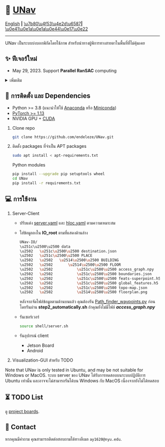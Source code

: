
# :rocket: [UNav](https://github.com/endeleze/UNav)

[English](README.md) **|** [\u7b80\u4f53\u4e2d\u6587](README_CN.md)**|** [\u0e41\u0e1a\u0e1a\u0e44\u0e17\u0e22](README_Thai.md)

---

UNav เป็นระบบบ่งบอกพิกัดโดยใช้ภาพ สำหรับนำทางผู้พิการทางสายตาในพื้นที่ที่ไม่คุ้นเคย
## :sparkles: ฟีเจอร์ใหม่

- May 29, 2023. Support **Parallel RanSAC** computing 

<details>
  <summary>เพิ่มเติม</summary>

</details>

## :wrench: การติดตั้ง และ Dependencies

- Python >= 3.8 (แนะนำให้ใช้ [Anaconda](https://www.anaconda.com/download/#linux) หรือ [Miniconda](https://docs.conda.io/en/latest/miniconda.html))
- [PyTorch >= 1.13](https://pytorch.org/)
- NVIDIA GPU + [CUDA](https://developer.nvidia.com/cuda-downloads)

1. Clone repo

    ```bash
    git clone https://github.com/endeleze/UNav.git
    ```

1. ติดตั้ง packages ที่จำเป็น
    APT packages
    ```bash
    sudo apt install < apt-requirements.txt
    ```
    Python modules
    ```bash
    pip install --upgrade pip setuptools wheel
    cd UNav
    pip install -r requirements.txt
    ```
## :computer: การใช้งาน
1. Server-Client

    * ปรับแต่ง [server.yaml](configs/server.yaml) และ [hloc.yaml](configs/hloc.yaml) ตามความเหมาะสม

   * ใส่ข้อมูลลงใน **IO_root** ตามที่แสดงด้านล่าง
   
      ```bash
      UNav-IO/
      \u251c\u2500\u2500 data
      \u2502   \u251c\u2500\u2500 destination.json
      \u2502   \u251c\u2500\u2500 PLACE
      \u2502   \u2502   \u2514\u2500\u2500 BUILDING
      \u2502   \u2502       \u2514\u2500\u2500 FLOOR
      \u2502   \u2502           \u251c\u2500\u2500 access_graph.npy
      \u2502   \u2502           \u251c\u2500\u2500 boundaries.json
      \u2502   \u2502           \u251c\u2500\u2500 feats-superpoint.h5
      \u2502   \u2502           \u251c\u2500\u2500 global_features.h5
      \u2502   \u2502           \u251c\u2500\u2500 topo-map.json
      \u2502   \u2502           \u2514\u2500\u2500 floorplan.png
      ```

      หลังจากจัดไฟล์ข้อมูลตามด้านบนแล้ว คุณต้องรัน [Path_finder_waypoints.py](./Path_finder_waypoints.py) ก่อน โดยรันผ่าน **step2_automatically.sh** ถ้าคุณยังไม่มีไฟล์ ***access_graph.npy***
    * รันเซอร์เวอร์
      ```bash
      source shell/server.sh
      ```
    * รันอุปกรณ์ client
      * Jetson Board
      * Android
  
2. Visualization-GUI สำหรับ
    TODO

Note that UNav is only tested in Ubuntu, and may be not suitable for Windows or MacOS.
ระบบ server ของ UNav ได้รับการทดสอบบนระบบปฏิบัติการ Ubuntu เท่านั้น และอาจจะไม่สามารถรันได้บน Windows กับ MacOS เนื่องจากยังไม่ได้ทดสอบ

## :hourglass_flowing_sand: TODO List

ดู [project boards](https://github.com/endeleze/UNav/projects).



## :e-mail: Contact

หากคุณมีคำถาม คุณสามารถติดต่อสอบถามได้ทางอีเมล `ay1620@nyu.edu`.
